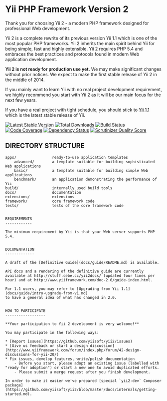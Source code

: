 Yii PHP Framework Version 2
===========================

Thank you for choosing Yii 2 - a modern PHP framework designed for professional Web development.

Yii 2 is a complete rewrite of its previous version Yii 1.1 which is one of the most popular PHP frameworks.
Yii 2 inherits the main spirit behind Yii for being simple, fast and highly extensible.
Yii 2 requires PHP 5.4 and embraces the best practices and protocols found in modern Web application development.


**Yii 2 is not ready for production use yet.** We may make significant changes without prior notices.
We expect to make the first stable release of Yii 2 in the middle of 2014.

If you mainly want to learn Yii with no real project development requirement, we highly recommend
you start with Yii 2 as it will be our main focus for the next few years.

If you have a real project with tight schedule, you should stick to [Yii 1.1](https://github.com/yiisoft/yii)
which is the latest stable release of Yii.


[![Latest Stable Version](https://poser.pugx.org/yiisoft/yii2/v/stable.png)](https://packagist.org/packages/yiisoft/yii2)
[![Total Downloads](https://poser.pugx.org/yiisoft/yii2/downloads.png)](https://packagist.org/packages/yiisoft/yii2)
[![Build Status](https://secure.travis-ci.org/yiisoft/yii2.png)](http://travis-ci.org/yiisoft/yii2)
[![Code Coverage](https://scrutinizer-ci.com/g/yiisoft/yii2/badges/coverage.png?s=31d80f1036099e9d6a3e4d7738f6b000b3c3d10e)](https://scrutinizer-ci.com/g/yiisoft/yii2/)
[![Dependency Status](https://www.versioneye.com/php/yiisoft:yii2/dev-master/badge.png)](https://www.versioneye.com/php/yiisoft:yii2/dev-master)
[![Scrutinizer Quality Score](https://scrutinizer-ci.com/g/yiisoft/yii2/badges/quality-score.png?s=b1074a1ff6d0b214d54fa5ab7abbb90fc092471d)](https://scrutinizer-ci.com/g/yiisoft/yii2/)

DIRECTORY STRUCTURE
-------------------

```
apps/                ready-to-use application templates
    advanced/        a template suitable for building sophisticated Web applications
    basic/           a template suitable for building simple Web applications
    benchmark/       an application demonstrating the performance of Yii
build/               internally used build tools
docs/                documentation
extensions/          extensions
framework/           core framework code
tests/               tests of the core framework code


REQUIREMENTS
------------

The minimum requirement by Yii is that your Web server supports PHP 5.4.


DOCUMENTATION
-------------

A draft of the [Definitive Guide](docs/guide/README.md) is available.

API docs and a rendering of the definitive guide are currently
available at http://stuff.cebe.cc/yii2docs/ (updated four times per hour) and at http://www.yiiframework.com/doc-2.0/guide-index.html.

For 1.1 users, you may refer to [Upgrading from Yii 1.1](docs/guide/intro-upgrade-from-v1.md)
to have a general idea of what has changed in 2.0.


HOW TO PARTICIPATE
------------------

**Your participation to Yii 2 development is very welcome!**

You may participate in the following ways:

* [Report issues](https://github.com/yiisoft/yii2/issues)
* [Give us feedback or start a design discussion](http://www.yiiframework.com/forum/index.php/forum/42-design-discussions-for-yii-20/)
* Fix issues, develop features, write/polish documentation
    - Before you start, please adopt an existing issue (labelled with "ready for adoption") or start a new one to avoid duplicated efforts.
    - Please submit a merge request after you finish development.

In order to make it easier we've prepared [special `yii2-dev` Composer package](https://github.com/yiisoft/yii2/blob/master/docs/internals/getting-started.md).


